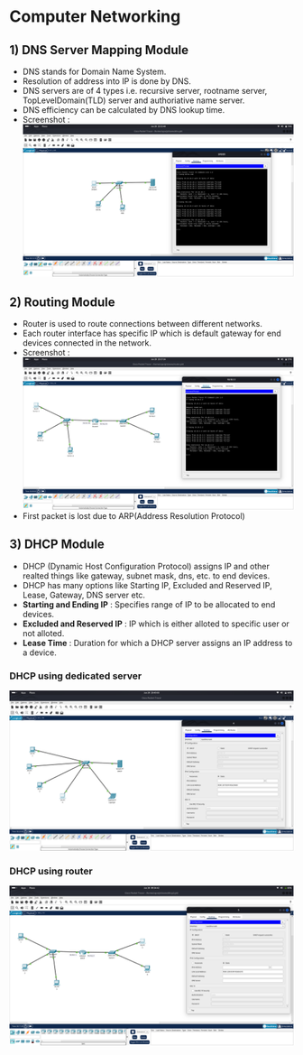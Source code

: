 # Computer Networking
## 1) DNS Server Mapping Module
- DNS stands for Domain Name System.
- Resolution of address into IP is done by DNS.
- DNS servers are of 4 types i.e. recursive server, rootname server, TopLevelDomain(TLD) server and authoriative name server.
- DNS efficiency can be calculated by DNS lookup time.
- Screenshot : 
![dns](./dns.png)

## 2) Routing Module
- Router is used to route connections between different networks.
- Each router interface has specific IP which is default gateway for end devices connected in the network.
- Screenshot : 
![router](./router.png)
- First packet is lost due to ARP(Address Resolution Protocol)

## 3) DHCP Module
- DHCP (Dynamic Host Configuration Protocol) assigns IP and other realted things like gateway, subnet mask, dns, etc. to end devices.
- DHCP has many options like Starting IP, Excluded and Reserved IP, Lease, Gateway, DNS server etc. 
- __Starting and Ending IP__ : Specifies range of IP to be allocated to end devices.
- __Excluded and Reserved IP__ : IP which is either alloted to specific user or not alloted.
- __Lease Time__ :  Duration for which a DHCP server assigns an IP address to a device.
### DHCP using dedicated server
![dhcp](./dhcp.png)
### DHCP using router
![dhcp2](./dhcp2.png)
